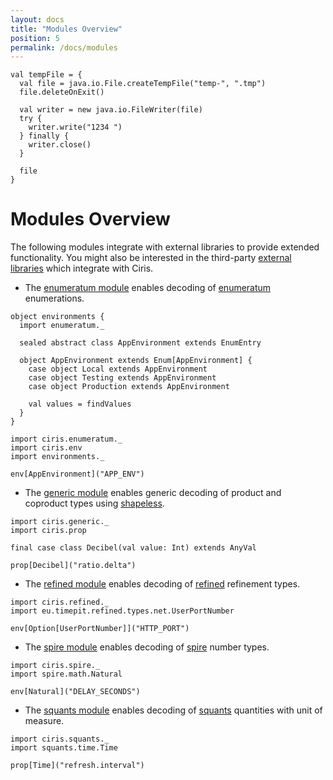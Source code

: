```yaml
---
layout: docs
title: "Modules Overview"
position: 5
permalink: /docs/modules
---
```


```tut:invisible
val tempFile = {
  val file = java.io.File.createTempFile("temp-", ".tmp")
  file.deleteOnExit()

  val writer = new java.io.FileWriter(file)
  try {
    writer.write("1234 ")
  } finally {
    writer.close()
  }

  file
}
```

# Modules Overview

The following modules integrate with external libraries to provide extended functionality.
You might also be interested in the third-party [external libraries](/#external-libraries) which integrate with Ciris.

- The [enumeratum module](/docs/enumeratum-module) enables decoding of [enumeratum][enumeratum] enumerations.

```tut:silent
object environments {
  import enumeratum._

  sealed abstract class AppEnvironment extends EnumEntry

  object AppEnvironment extends Enum[AppEnvironment] {
    case object Local extends AppEnvironment
    case object Testing extends AppEnvironment
    case object Production extends AppEnvironment

    val values = findValues
  }
}

import ciris.enumeratum._
import ciris.env
import environments._

env[AppEnvironment]("APP_ENV")
```

- The [generic module](/docs/generic-module) enables generic decoding of product and coproduct types using [shapeless][shapeless].

```tut:silent
import ciris.generic._
import ciris.prop

final case class Decibel(val value: Int) extends AnyVal

prop[Decibel]("ratio.delta")
```

- The [refined module](/docs/refined-module) enables decoding of [refined][refined] refinement types.

```tut:silent
import ciris.refined._
import eu.timepit.refined.types.net.UserPortNumber

env[Option[UserPortNumber]]("HTTP_PORT")
```

- The [spire module](/docs/spire-module) enables decoding of [spire][spire] number types.

```tut:silent
import ciris.spire._
import spire.math.Natural

env[Natural]("DELAY_SECONDS")
```

- The [squants module](/docs/squants-module) enables decoding of [squants][squants] quantities with unit of measure.

```tut:silent
import ciris.squants._
import squants.time.Time

prop[Time]("refresh.interval")
```

[cats]: https://github.com/typelevel/cats
[cats-effect]: https://github.com/typelevel/cats-effect
[enumeratum]: https://github.com/lloydmeta/enumeratum
[shapeless]: https://github.com/milessabin/shapeless
[refined]: https://github.com/fthomas/refined
[spire]: https://github.com/non/spire
[squants]: https://github.com/typelevel/squants
